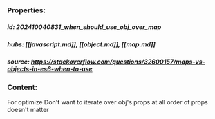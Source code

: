 ### Properties:


##### id: 202410040831_when_should_use_obj_over_map
##### hubs: [[javascript.md]], [[object.md]], [[map.md]]
##### source: https://stackoverflow.com/questions/32600157/maps-vs-objects-in-es6-when-to-use


### Content:

For optimize 
Don't want to iterate over obj's props at all
order of props doesn't matter